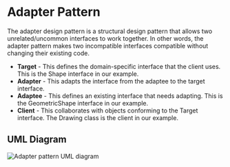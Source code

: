 # Adapter Pattern

The adapter design pattern is a structural design pattern that allows two unrelated/uncommon interfaces to work together. In other words, the adapter pattern makes two incompatible interfaces compatible without changing their existing code.


- **Target** -  This defines the domain-specific interface that the client uses. This is the Shape interface in our example.
- **Adapter** - This adapts the interface from the adaptee to the target interface.
- **Adaptee** - This defines an existing interface that needs adapting. This is the GeometricShape interface in our example.
- **Client** - This collaborates with objects conforming to the Target interface. The Drawing class is the client in our example.

## UML Diagram
![Adapter pattern UML diagram](https://github.com/javamultiplex/clean-code-principles-and-patterns/blob/master/src/main/java/com/javamultiplex/pattern/structural/uml/Adapter_Design_Pattern_UML.jpg)
